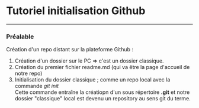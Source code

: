 # Tutoriel initialisation Github
<hr>

### Préalable

Création d'un repo distant sur la plateforme Github :
1. Création d'un dossier sur le PC => c'est un dossier classique.
2. Création du premier fichier readme.md (qui va être la page d'accueil de notre repo)
3. Initialisation du dossier classique ; comme un repo local avec la commande *git init*<br>
Cette commande entraîne la créatiopn d'un sous répertoire **.git** et notre dossier "classique" local 
est devenu un repository au sens git du terme.


